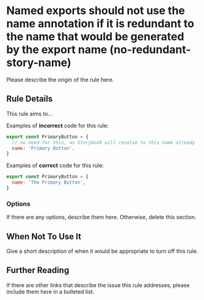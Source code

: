 # Named exports should not use the name annotation if it is redundant to the name that would be generated by the export name (no-redundant-story-name)

Please describe the origin of the rule here.

## Rule Details

This rule aims to...

Examples of **incorrect** code for this rule:

```js
export const PrimaryButton = {
  // no need for this, as Storybook will resolve to this name already
  name: 'Primary Button',
}
```

Examples of **correct** code for this rule:

```js
export const PrimaryButton = {
  name: 'The Primary Button',
}
```

### Options

If there are any options, describe them here. Otherwise, delete this section.

## When Not To Use It

Give a short description of when it would be appropriate to turn off this rule.

## Further Reading

If there are other links that describe the issue this rule addresses, please include them here in a bulleted list.
